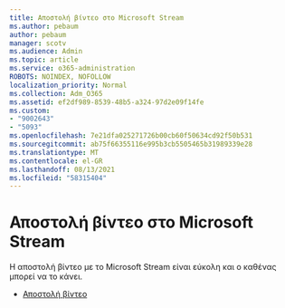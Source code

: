 ```yaml
---
title: Αποστολή βίντεο στο Microsoft Stream
ms.author: pebaum
author: pebaum
manager: scotv
ms.audience: Admin
ms.topic: article
ms.service: o365-administration
ROBOTS: NOINDEX, NOFOLLOW
localization_priority: Normal
ms.collection: Adm_O365
ms.assetid: ef2df989-8539-48b5-a324-97d2e09f14fe
ms.custom:
- "9002643"
- "5093"
ms.openlocfilehash: 7e21dfa025271726b00cb60f50634cd92f50b531
ms.sourcegitcommit: ab75f66355116e995b3cb5505465b31989339e28
ms.translationtype: MT
ms.contentlocale: el-GR
ms.lasthandoff: 08/13/2021
ms.locfileid: "58315404"
---
```

# <a name="upload-a-video-to-microsoft-stream"></a>Αποστολή βίντεο στο Microsoft Stream

Η αποστολή βίντεο με το Microsoft Stream είναι εύκολη και ο καθένας μπορεί να το κάνει.

- [Αποστολή βίντεο](https://docs.microsoft.com/stream/portal-upload-video)
